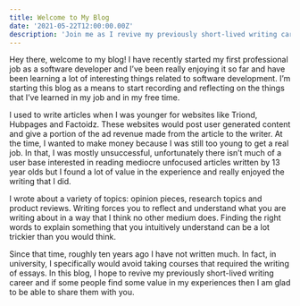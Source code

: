 ```yaml
---
title: Welcome to My Blog
date: '2021-05-22T12:00:00.00Z'
description: 'Join me as I revive my previously short-lived writing career'
---
```


Hey there, welcome to my blog! I have recently started my first professional job as a software developer and I’ve been really enjoying it so far and have been learning a lot of interesting things related to software development. I’m starting this blog as a means to start recording and reflecting on the things that I’ve learned in my job and in my free time.

I used to write articles when I was younger for websites like Triond, Hubpages and Factoidz. These websites would post user generated content and give a portion of the ad revenue  made from the article to the writer. At the time, I wanted to make money because I was still too young to get a real job. In that, I was mostly unsuccessful, unfortunately there isn’t much of a user base interested in reading mediocre unfocused articles written by 13 year olds but I found a lot of value in the experience and really enjoyed the writing that I did. 

I wrote about a variety of topics: opinion pieces, research topics and product reviews. Writing forces you to reflect and understand what you are writing about in a way that I think no other medium does. Finding the right words to explain something that you intuitively understand can be a lot trickier than you would think.

Since that time, roughly ten years ago I have not written much. In fact, in university, I specifically would avoid taking courses that required the writing of essays. In this blog, I hope to revive my previously short-lived writing career and if some people find some value in my experiences then I am glad to be able to share them with you.

